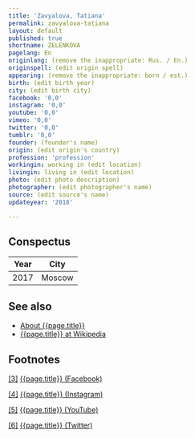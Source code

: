 ```yaml
---
title: 'Zavyalova, Tatiana'
permalink: zavyalova-tatiana
layout: default
published: true
shortname: ZELENKOVA
pagelang: En
originlang: (remove the inappropriate: Rus. / En.)
originspell: (edit origin spell)
appearing: (remove the inappropriate: born / est.)
birth: (edit birth year)
city: (edit birth city)
facebook: '0,0'
instagram: '0,0'
youtube: '0,0'
vimeo: '0,0'
twitter: '0,0'
tumblr: '0,0'
founder: (founder's name)
origin: (edit origin's country)
profession: 'profession'
workingin: working in (edit location)
livingin: living in (edit location)
photo: (edit photo description)
photographer: (edit photographer's name)
source: (edit source's name)
updateyear: '2018'

---
```


## Сonspectus

|Year|City|
|-|-|
|2017|Moscow|


## See also

+ [About {{page.title}}](index)
+ [{{page.title}} at Wikipedia](index)

## Footnotes

[[3]](#a3) <span id="f3"></span> [{{page.title}} (Facebook)](index)

[[4]](#a4) <span id="f4"></span> [{{page.title}} (Instagram)](index)

[[5]](#a5) <span id="f5"></span> [{{page.title}} (YouTube)](index)

[[6]](#a6) <span id="f6"></span> [{{page.title}} (Twitter)](index)
